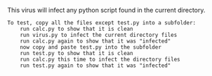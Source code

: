 This virus will infect any python script found in the current directory.

	To test, copy all the files except test.py into a subfolder:
		run calc.py to show that it is clean
		run virus.py to infect the current directory files
		run calc.py again to show that it was "infected"
		now copy and paste test.py into the subfolder
		run test.py to show that it is clean
		run calc.py this time to infect the directory files
		run test.py again to show that it was "infected"

	
	
